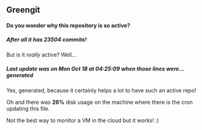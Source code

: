 ## Greengit

#### Do you wonder why this repository is so active?

##### After all it has 23504 commits!

But is it *really* active? Well...

##### Last update was on Mon Oct 18 at 04:25:09 when those lines were... generated

Yes, generated, because it certainly helps a lot to have such an active repo!

Oh and there was **26%** disk usage on the machine
where there is the cron updating this file.

Not the best way to monitor a VM in the cloud but it works! :)
